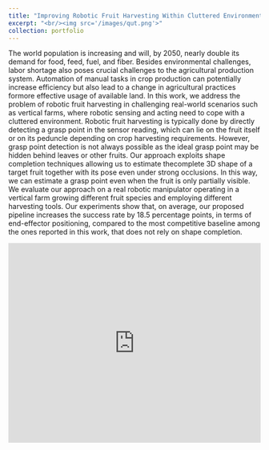 ```yaml
---
title: "Improving Robotic Fruit Harvesting Within Cluttered Environments Through 3D Shape Completion."
excerpt: "<br/><img src='/images/qut.png'>"
collection: portfolio
---
```


The world population is increasing and will, by 2050, nearly double its demand for food, feed, fuel, and fiber. Besides environmental challenges, labor shortage also poses crucial challenges to the agricultural production system. Automation of manual tasks in crop production can potentially increase efficiency but also lead to a change in agricultural practices formore effective usage of available land. In this work, we address the problem of robotic fruit harvesting in challenging real-world scenarios such as vertical farms, where robotic sensing and acting need to cope with a cluttered environment. Robotic fruit harvesting is typically done by directly detecting a grasp point in the sensor reading, which can lie on the fruit itself or on its peduncle depending on crop harvesting requirements. However, grasp point detection is not always possible as the ideal grasp point may be hidden behind leaves or other fruits. Our approach exploits shape completion techniques allowing us to estimate thecomplete 3D shape of a target fruit together with its pose even under strong occlusions. In this way, we can estimate a grasp point even when the fruit is only partially visible. We evaluate our approach on a real robotic manipulator operating in a vertical farm growing different fruit species and employing different harvesting tools. Our experiments show that, on average, our proposed pipeline increases the success rate by 18.5 percentage points, in terms of end-effector positioning, compared to the most competitive baseline among the ones reported in this work, that does not rely on shape completion.

<div class="container">
<iframe src="https://www.linkedin.com/embed/feed/update/urn:li:ugcPost:7162693965480218624?compact=1" height="399" width="504" frameborder="0" allowfullscreen="" title="Post incorporato"></iframe>
</div>